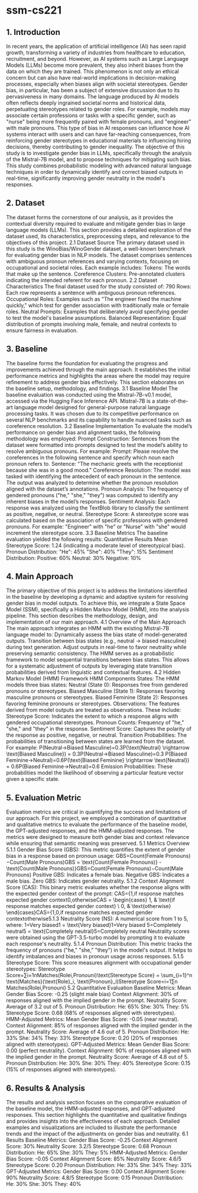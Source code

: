 # ssm-cs221
## 1. Introduction
In recent years, the application of artificial intelligence (AI) has seen rapid growth, transforming a variety of industries from healthcare to education, recruitment, and beyond. However, as AI systems such as Large Language Models (LLMs) become more prevalent, they also inherit biases from the data on which they are trained. This phenomenon is not only an ethical concern but can also have real-world implications in decision-making processes, especially when biases align with societal stereotypes.
Gender bias, in particular, has been a subject of extensive discussion due to its pervasiveness in many domains. The language produced by AI models often reflects deeply ingrained societal norms and historical data, perpetuating stereotypes related to gender roles. For example, models may associate certain professions or tasks with a specific gender, such as "nurse" being more frequently paired with female pronouns, and "engineer" with male pronouns. This type of bias in AI responses can influence how AI systems interact with users and can have far-reaching consequences, from reinforcing gender stereotypes in educational materials to influencing hiring decisions, thereby contributing to gender inequality.
The objective of this study is to investigate gender bias in LLMs, specifically through the analysis of the Mistral-7B model, and to propose techniques for mitigating such bias. This study combines probabilistic modeling with advanced natural language techniques in order to dynamically identify and correct biased outputs in real-time, significantly improving gender neutrality in the model's responses.

## 2. Dataset
The dataset forms the cornerstone of our analysis, as it provides the contextual diversity required to evaluate and mitigate gender bias in large language models (LLMs). This section provides a detailed exploration of the dataset used, its characteristics, preprocessing steps, and relevance to the objectives of this project.
2.1 Dataset Source
The primary dataset used in this study is the WinoBias/WinoGender dataset, a well-known benchmark for evaluating gender bias in NLP models. The dataset comprises sentences with ambiguous pronoun references and varying contexts, focusing on occupational and societal roles. Each example includes:
Tokens: The words that make up the sentence.
Coreference Clusters: Pre-annotated clusters indicating the intended referent for each pronoun.
2.2 Dataset Characteristics
The final dataset used for the study consisted of:
790 Rows: Each row represents a sentence with ambiguous pronoun references.
Occupational Roles: Examples such as "The engineer fixed the machine quickly," which test for gender association with traditionally male or female roles.
Neutral Prompts: Examples that deliberately avoid specifying gender to test the model's baseline assumptions.
Balanced Representation: Equal distribution of prompts involving male, female, and neutral contexts to ensure fairness in evaluation.

## 3. Baseline
The baseline forms the foundation for evaluating the progress and improvements achieved through the main approach. It establishes the initial performance metrics and highlights the areas where the model may require refinement to address gender bias effectively. This section elaborates on the baseline setup, methodology, and findings.
3.1 Baseline Model
The baseline evaluation was conducted using the Mistral-7B-v0.1 model, accessed via the Hugging Face Inference API. Mistral-7B is a state-of-the-art language model designed for general-purpose natural language processing tasks. It was chosen due to its competitive performance on several NLP benchmarks and its capability to handle nuanced tasks such as coreference resolution.
3.2 Baseline Implementation
To evaluate the model’s performance on gender bias and alignment tasks, the following methodology was employed:
Prompt Construction: Sentences from the dataset were formatted into prompts designed to test the model’s ability to resolve ambiguous pronouns. For example:
Prompt: Please resolve the coreferences in the following sentence and specify which noun each pronoun refers to. Sentence: "The mechanic greets with the receptionist because she was in a good mood."
Coreference Resolution: The model was tasked with identifying the antecedent of each pronoun in the sentence. The output was analyzed to determine whether the pronoun resolution aligned with the dataset’s annotations.
Pronoun Analysis: The frequency of gendered pronouns ("he," "she," "they") was computed to identify any inherent biases in the model’s responses.
Sentiment Analysis: Each response was analyzed using the TextBlob library to classify the sentiment as positive, negative, or neutral.
Stereotype Score: A stereotype score was calculated based on the association of specific professions with gendered pronouns. For example:
"Engineer" with "he" or "Nurse" with "she" would increment the stereotype score.
3.3 Baseline Metrics
The baseline evaluation yielded the following results:
Quantitative Results
Mean Stereotype Score: 1.24 (indicating a moderate level of stereotypical bias).
Pronoun Distribution:
"He": 45%
"She": 40%
"They": 15%
Sentiment Distribution:
Positive: 60%
Neutral: 30%
Negative: 10%
## 4. Main Approach
The primary objective of this project is to address the limitations identified in the baseline by developing a dynamic and adaptive system for resolving gender bias in model outputs. To achieve this, we integrate a State Space Model (SSM), specifically a Hidden Markov Model (HMM), into the analysis pipeline. This section describes the methodology, design, and implementation of our main approach.
4.1 Overview of the Main Approach
The main approach integrates an HMM with the existing Mistral-7B language model to:
Dynamically assess the bias state of model-generated outputs.
Transition between bias states (e.g., neutral → biased masculine) during text generation.
Adjust outputs in real-time to favor neutrality while preserving semantic consistency.
The HMM serves as a probabilistic framework to model sequential transitions between bias states. This allows for a systematic adjustment of outputs by leveraging state transition probabilities derived from linguistic and contextual features.
4.2 Hidden Markov Model (HMM) Framework
HMM Components
States:
The HMM models three bias states:
Neutral (State 0): Responses free from gendered pronouns or stereotypes.
Biased Masculine (State 1): Responses favoring masculine pronouns or stereotypes.
Biased Feminine (State 2): Responses favoring feminine pronouns or stereotypes.
Observations:
The features derived from model outputs are treated as observations. These include:
Stereotype Score: Indicates the extent to which a response aligns with gendered occupational stereotypes.
Pronoun Counts: Frequency of "he," "she," and "they" in the response.
Sentiment Score: Captures the polarity of the response as positive, negative, or neutral.
Transition Probabilities:
The probabilities of transitioning between states are learned from the dataset. For example:
P(Neutral→Biased Masculine)=0.3P(\text{Neutral} \rightarrow \text{Biased Masculine}) = 0.3P(Neutral→Biased Masculine)=0.3
P(Biased Feminine→Neutral)=0.6P(\text{Biased Feminine} \rightarrow \text{Neutral}) = 0.6P(Biased Feminine→Neutral)=0.6
Emission Probabilities:
These probabilities model the likelihood of observing a particular feature vector given a specific state.
## 5. Evaluation Metric
Evaluation metrics are critical in quantifying the success and limitations of our approach. For this project, we employed a combination of quantitative and qualitative metrics to evaluate the performance of the baseline model, the GPT-adjusted responses, and the HMM-adjusted responses. The metrics were designed to measure both gender bias and context relevance while ensuring that semantic meaning was preserved.
5.1 Metrics Overview
5.1.1 Gender Bias Score (GBS):
This metric quantifies the extent of gender bias in a response based on pronoun usage:
GBS=Count(Female Pronouns)−Count(Male Pronouns)GBS = \text{Count(Female Pronouns)} - \text{Count(Male Pronouns)}GBS=Count(Female Pronouns)−Count(Male Pronouns)
Positive GBS: Indicates a female bias.
Negative GBS: Indicates a male bias.
Zero GBS: Indicates gender neutrality.
5.1.2 Context Alignment Score (CAS):
This binary metric evaluates whether the response aligns with the expected gender context of the prompt:
CAS={1,if response matches expected gender context0,otherwiseCAS = \begin{cases} 1, & \text{if response matches expected gender context} \\ 0, & \text{otherwise} \end{cases}CAS={1,0,​if response matches expected gender contextotherwise​
5.1.3 Neutrality Score (NS):
A numerical score from 1 to 5, where:
1=Very biased1 = \text{Very biased}1=Very biased
5=Completely neutral5 = \text{Completely neutral}5=Completely neutral
Neutrality scores were obtained using the GPT-3.5-turbo model by prompting it to evaluate each response's neutrality.
5.1.4 Pronoun Distribution:
This metric tracks the frequency of pronouns ("he," "she," "they") in the model's output. It helps to identify imbalances and biases in pronoun usage across responses.
5.1.5 Stereotype Score:
This score measures alignment with occupational gender stereotypes:
Stereotype Score=∑i=1nMatches(Rolei,Pronouni)\text{Stereotype Score} = \sum_{i=1}^n \text{Matches}(\text{Role}_i, \text{Pronoun}_i)Stereotype Score=i=1∑n​Matches(Rolei​,Pronouni​)
5.2 Quantitative Evaluation
Baseline Metrics:
Mean Gender Bias Score: -0.25 (slight male bias)
Context Alignment: 30% of responses aligned with the implied gender in the prompt.
Neutrality Score: Average of 3.2 out of 5.
Pronoun Distribution:
He: 65%
She: 30%
They: 5%
Stereotype Score: 0.68 (68% of responses aligned with stereotypes).
HMM-Adjusted Metrics:
Mean Gender Bias Score: -0.05 (near neutral).
Context Alignment: 85% of responses aligned with the implied gender in the prompt.
Neutrality Score: Average of 4.6 out of 5.
Pronoun Distribution:
He: 33%
She: 34%
They: 33%
Stereotype Score: 0.20 (20% of responses aligned with stereotypes).
GPT-Adjusted Metrics:
Mean Gender Bias Score: 0.00 (perfect neutrality).
Context Alignment: 90% of responses aligned with the implied gender in the prompt.
Neutrality Score: Average of 4.8 out of 5.
Pronoun Distribution:
He: 30%
She: 30%
They: 40%
Stereotype Score: 0.15 (15% of responses aligned with stereotypes).
## 6. Results & Analysis
The results and analysis section focuses on the comparative evaluation of the baseline model, the HMM-adjusted responses, and GPT-adjusted responses. This section highlights the quantitative and qualitative findings and provides insights into the effectiveness of each approach. Detailed examples and visualizations are included to illustrate the performance trends and the impact of the adjustments on gender bias and neutrality.
6.1 Results
Baseline Metrics:
Gender Bias Score: -0.25
Context Alignment Score: 30%
Neutrality Score: 3.2/5
Stereotype Score: 0.68
Pronoun Distribution:
He: 65%
She: 30%
They: 5%
HMM-Adjusted Metrics:
Gender Bias Score: -0.05
Context Alignment Score: 85%
Neutrality Score: 4.6/5
Stereotype Score: 0.20
Pronoun Distribution:
He: 33%
She: 34%
They: 33%
GPT-Adjusted Metrics:
Gender Bias Score: 0.00
Context Alignment Score: 90%
Neutrality Score: 4.8/5
Stereotype Score: 0.15
Pronoun Distribution:
He: 30%
She: 30%
They: 40%

